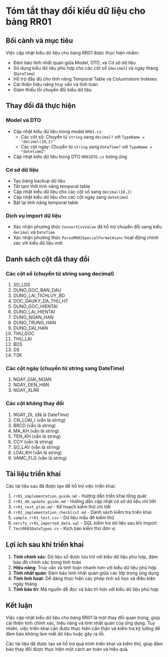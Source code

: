 # Tóm tắt thay đổi kiểu dữ liệu cho bảng RR01

## Bối cảnh và mục tiêu

Việc cập nhật kiểu dữ liệu cho bảng RR01 được thực hiện nhằm:
- Đảm bảo tính nhất quán giữa Model, DTO, và Cơ sở dữ liệu
- Sử dụng kiểu dữ liệu phù hợp cho các cột số (`decimal`) và ngày tháng (`DateTime`)
- Hỗ trợ đầy đủ cho tính năng Temporal Table và Columnstore Indexes
- Cải thiện hiệu năng truy vấn và tính toán
- Giảm thiểu lỗi chuyển đổi kiểu dữ liệu

## Thay đổi đã thực hiện

### Model và DTO
- Cập nhật kiểu dữ liệu trong model `RR01.cs`:
  - Các cột số: Chuyển từ `string` sang `decimal?` với `TypeName = "decimal(18,2)"`
  - Các cột ngày: Chuyển từ `string` sang `DateTime?` với `TypeName = "datetime2"`
- Cập nhật kiểu dữ liệu trong DTO `RR01DTO.cs` tương ứng

### Cơ sở dữ liệu
- Tạo bảng backup dữ liệu
- Tắt tạm thời tính năng temporal table
- Cập nhật kiểu dữ liệu cho các cột số sang `decimal(18,2)`
- Cập nhật kiểu dữ liệu cho các cột ngày sang `datetime2`
- Bật lại tính năng temporal table

### Dịch vụ import dữ liệu
- Xác nhận phương thức `ConvertCsvValue` đã hỗ trợ chuyển đổi sang kiểu `decimal` và `DateTime`
- Xác nhận phương thức `ParseRR01SpecialFormatAsync` hoạt động chính xác với kiểu dữ liệu mới

## Danh sách cột đã thay đổi

### Các cột số (chuyển từ string sang decimal)
1. SO_LDS
2. DUNO_GOC_BAN_DAU
3. DUNO_LAI_TICHLUY_BD
4. DOC_DAUKY_DA_THU_HT
5. DUNO_GOC_HIENTAI
6. DUNO_LAI_HIENTAI
7. DUNO_NGAN_HAN
8. DUNO_TRUNG_HAN
9. DUNO_DAI_HAN
10. THU_GOC
11. THU_LAI
12. BDS
13. DS
14. TSK

### Các cột ngày (chuyển từ string sang DateTime)
1. NGAY_GIAI_NGAN
2. NGAY_DEN_HAN
3. NGAY_XLRR

### Các cột không thay đổi
1. NGAY_DL (đã là DateTime)
2. CN_LOAI_I (vẫn là string)
3. BRCD (vẫn là string)
4. MA_KH (vẫn là string)
5. TEN_KH (vẫn là string)
6. CCY (vẫn là string)
7. SO_LAV (vẫn là string)
8. LOAI_KH (vẫn là string)
9. VAMC_FLG (vẫn là string)

## Tài liệu triển khai

Các tài liệu sau đã được tạo để hỗ trợ việc triển khai:

1. `rr01_implementation_guide.md` - Hướng dẫn triển khai tổng quát
2. `rr01_db_update_guide.md` - Hướng dẫn cập nhật cơ sở dữ liệu chi tiết
3. `rr01_test_plan.md` - Kế hoạch kiểm thử chi tiết
4. `rr01_implementation_checklist.md` - Danh sách kiểm tra triển khai
5. `sample_rr01_test.csv` - Dữ liệu mẫu để kiểm thử
6. `verify_rr01_imported_data.sql` - SQL kiểm tra dữ liệu sau khi import
7. `TestRR01DataTypes.cs` - Kịch bản kiểm thử đơn vị

## Lợi ích sau khi triển khai

1. **Tính chính xác**: Dữ liệu số được lưu trữ với kiểu dữ liệu phù hợp, đảm bảo độ chính xác trong tính toán
2. **Hiệu năng**: Truy vấn và tính toán nhanh hơn với kiểu dữ liệu phù hợp
3. **Tính nhất quán**: Đảm bảo tính nhất quán giữa các lớp trong ứng dụng
4. **Tính linh hoạt**: Dễ dàng thực hiện các phép tính số học và điều kiện ngày tháng
5. **Tính bảo trì**: Mã nguồn dễ đọc và bảo trì hơn với kiểu dữ liệu phù hợp

## Kết luận

Việc cập nhật kiểu dữ liệu cho bảng RR01 là một thay đổi quan trọng, giúp cải thiện tính chính xác, hiệu năng và tính nhất quán của ứng dụng. Tuy nhiên, việc triển khai cần được thực hiện cẩn thận và kiểm tra kỹ lưỡng để đảm bảo không làm mất dữ liệu hoặc gây ra lỗi.

Các tài liệu đã được tạo sẽ hỗ trợ quá trình triển khai và kiểm thử, giúp đảm bảo thay đổi được thực hiện một cách an toàn và hiệu quả.
